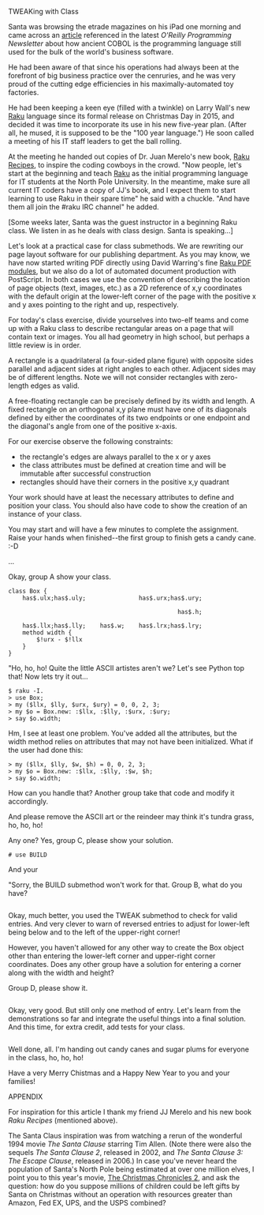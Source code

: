 TWEAKing with Class

Santa was browsing the etrade magazines on his iPad one morning and
came across an [article](https://www.wealthsimple.com/en-ca/magazine/cobol-controls-your-money?utm_medium=email&utm_source=topic+optin&utm_campaign=awareness&utm_content=20201121+prog+nl&mkt_tok=eyJpIjoiTmpWa1pEWTJNRE13WldZNSIsInQiOiJJXC9PQ1JRQWRvdjNhMWhHS0NmdHFnVE9kNGQ0Z3h5RXpMWm0wN0VlVHFYb1pvNTRrbUdlSVE0a09CSTAxKzVuVVltbzBtUjdKb3RzYVp5Z240Q2x1WUhhQlByWmRQNUJyNFBcL0d6c0Y1NGRXbU0yWUtHQ2xtN0luR0RIV3JtWjFjIn0%3D)
referenced in the latest *O'Reilly Programming Newsletter*
about how ancient COBOL
is the programming language still used for the bulk of the world's business software.

He had been aware of that since his operations had
always been at the forefront of big business practice
over the cenruries, and he was very proud of the cutting edge
efficiencies in his maximally-automated toy factories.

He had been keeping a keen eye (filled with a twinkle) on Larry
Wall's new [Raku](https://raku.org) language since its formal release on Christmas Day in
2015, and decided it was time to incorporate its use in his
new five-year plan. (After all, he mused, it is supposed
to be the "100 year language.") He soon called a meeting of his IT staff
leaders to get the ball rolling.

At the meeting he handed out copies of Dr. Juan Merelo's new book, [Raku Recipes](https://www.apress.com/gp/book/9781484262573),
to inspire the coding cowboys in the crowd. "Now people, let's start
at the beginning and teach [Raku](https://raku.org) as the initial programming
language for IT students at the North Pole University. In the meantime, make
sure all current IT coders have a copy of JJ's book, and I expect them
to start learning to use Raku in their spare time" he said with a chuckle.
"And have them all join the \#raku IRC channel" he added.

[Some weeks later, Santa was the guest instructor in a beginning Raku class. We
listen in as he deals with class design. Santa is speaking...]

Let's look at a practical case for class submethods. We are
rewriting our page layout software for our publishing department.
As you may know, we have now started writing PDF directly using David Warring's
fine [Raku PDF modules](https://pdf-raku.github.io), but we also do a lot of automated document production
with PostScript. In both cases we use the convention of
describing the location of page objects (text, images, etc.) as a 2D reference of x,y
coordinates with the default origin at the lower-left corner
of the page with the positive x and y axes pointing to the right and up, respectively.

For today's class exercise, divide yourselves into two-elf teams and
come up with a Raku class to describe
rectangular areas on a page that will contain text or images. You all
had geometry in high school, but perhaps a little review is in order.

A rectangle is a quadrilateral (a four-sided plane figure) with opposite
sides parallel and adjacent sides at right angles to each other. Adjacent
sides may be of different lengths. Note we will not consider rectangles
with zero-length edges as valid.

A free-floating rectangle can be precisely defined by its width and length.
A fixed rectangle on an orthogonal x,y plane must have one of its diagonals
defined by either the coordinates of its two endpoints or one endpoint and
the diagonal's angle from one of the positive x-axis.

For our exercise observe the following constraints:

+ the rectangle's edges are always parallel to the x or y axes
+ the class attributes must be defined at creation time and will be immutable after successful construction
+ rectangles should have their corners in the positive x,y quadrant

Your work should have at least the necessary attributes to define and position
your class. You should also have code to show the creation of an instance of your class.

You may start and will have a few minutes to complete the
assignment. Raise your hands when finished--the first group to finish
gets a candy cane. :-D

...

Okay, group A show your class.

<!-- sol 1 -->
~~~
class Box {
    has$.ulx;has$.uly;               has$.urx;has$.ury;

                                                has$.h;

    has$.llx;has$.lly;    has$.w;    has$.lrx;has$.lry;
    method width {
        $!urx - $!llx
    }
}
~~~

"Ho, ho, ho! Quite the little ASCII artistes aren't we? Let's see Python top that! Now lets try it out...

<!-- test 1 -->
~~~
$ raku -I.
> use Box;
> my ($llx, $lly, $urx, $ury) = 0, 0, 2, 3;
> my $o = Box.new: :$llx, :$lly, :$urx, :$ury;
> say $o.width;
~~~

Hm, I see at least one problem. You've added all the attributes, but the width method relies on attributes
that may not have been initialized. What if the user had done this:

~~~
> my ($llx, $lly, $w, $h) = 0, 0, 2, 3;
> my $o = Box.new: :$llx, :$lly, :$w, $h;
> say $o.width;
~~~

How can you handle that? Another group take that code and modify it accordingly. 

And please remove the ASCII art or the reindeer may think it's tundra grass, ho, ho, ho!

Any one? Yes, group C, please show your solution. 

<!-- sol 2-->
~~~
# use BUILD
~~~

And your 

"Sorry, the BUILD submethod won't work for that. Group B, what do you have?

<!-- sol 4-->
~~~
~~~

Okay, much better, you used the TWEAK submethod to check for valid entries. And very clever to warn
of reversed entries to adjust for lower-left being below and to the left of the upper-right corner!

However, you
haven't allowed for any other way to create the Box object other than entering
the lower-left corner and upper-right corner coordinates. Does any other group have a solution
for entering a corner along with the width and height?

Group D, please show it.

<!-- sol 5-->
~~~
~~~

Okay, very good. But still only one method of entry.
Let's learn from the demonstrations so far and integrate the useful things into a final
solution. And this time, for extra credit, add tests for your class.

<!-- sol 6-->
~~~
~~~

Well done, all. I'm handing out candy canes and sugar plums for everyone in the class, ho, ho, ho!

Have a very Merry Chistmas and a Happy New Year to you and your families!





APPENDIX

For inspiration for this article I thank my friend JJ Merelo and his
new book *Raku Recipes* (mentioned above).

The Santa Claus inspiration was from
watching a rerun of the wonderful 1994 movie *The Santa Clause* starring Tim Allen.
(Note there were also the sequels *The Santa Clause 2*, released in 2002, and
*The Santa Clause 3: The Escape Clause*, released in 2006.) In case you've never heard
the population of Santa's North Pole being estimated at over one million elves, I
point you to this year's movie, [The Christmas Chronicles 2](https://www.imdb.com/title/tt11057644/?ref_=fn_al_tt_1), 
and ask the question: how 
do you suppose millions of children could be left gifts by Santa on Christmas
without an operation with resources greater than Amazon, Fed EX, UPS, and the USPS combined?


